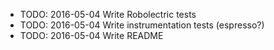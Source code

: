 -   TODO: 2016-05-04 Write Robolectric tests
-   TODO: 2016-05-04 Write instrumentation tests (espresso?)
-   TODO: 2016-05-04 Write README
